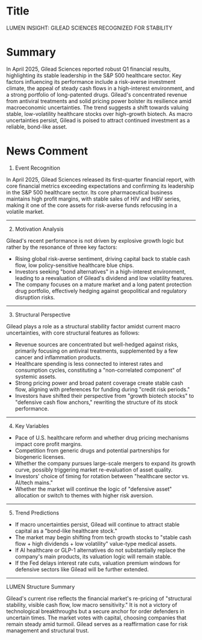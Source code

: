 # Title
LUMEN INSIGHT: GILEAD SCIENCES RECOGNIZED FOR STABILITY

# Summary
In April 2025, Gilead Sciences reported robust Q1 financial results, highlighting its stable leadership in the S&P 500 healthcare sector. Key factors influencing its performance include a risk-averse investment climate, the appeal of steady cash flows in a high-interest environment, and a strong portfolio of long-patented drugs. Gilead's concentrated revenue from antiviral treatments and solid pricing power bolster its resilience amid macroeconomic uncertainties. The trend suggests a shift towards valuing stable, low-volatility healthcare stocks over high-growth biotech. As macro uncertainties persist, Gilead is poised to attract continued investment as a reliable, bond-like asset.

# News Comment
1. Event Recognition

In April 2025, Gilead Sciences released its first-quarter financial report, with core financial metrics exceeding expectations and confirming its leadership in the S&P 500 healthcare sector. Its core pharmaceutical business maintains high profit margins, with stable sales of HIV and HBV series, making it one of the core assets for risk-averse funds refocusing in a volatile market.

---

2. Motivation Analysis

Gilead's recent performance is not driven by explosive growth logic but rather by the resonance of three key factors:
- Rising global risk-averse sentiment, driving capital back to stable cash flow, low policy-sensitive healthcare blue chips.
- Investors seeking "bond alternatives" in a high-interest environment, leading to a reevaluation of Gilead's dividend and low volatility features.
- The company focuses on a mature market and a long patent protection drug portfolio, effectively hedging against geopolitical and regulatory disruption risks.

---

3. Structural Perspective

Gilead plays a role as a structural stability factor amidst current macro uncertainties, with core structural features as follows:
- Revenue sources are concentrated but well-hedged against risks, primarily focusing on antiviral treatments, supplemented by a few cancer and inflammation products.
- Healthcare spending is less connected to interest rates and consumption cycles, constituting a "non-correlated component" of systemic assets.
- Strong pricing power and broad patent coverage create stable cash flow, aligning with preferences for funding during "credit risk periods."
- Investors have shifted their perspective from "growth biotech stocks" to "defensive cash flow anchors," rewriting the structure of its stock performance.

---

4. Key Variables
- Pace of U.S. healthcare reform and whether drug pricing mechanisms impact core profit margins.
- Competition from generic drugs and potential partnerships for biogeneric licenses.
- Whether the company pursues large-scale mergers to expand its growth curve, possibly triggering market re-evaluation of asset quality.
- Investors' choice of timing for rotation between "healthcare sector vs. AI/tech mains."
- Whether the market will continue the logic of "defensive asset" allocation or switch to themes with higher risk aversion.

---

5. Trend Predictions
- If macro uncertainties persist, Gilead will continue to attract stable capital as a "bond-like healthcare stock."
- The market may begin shifting from tech growth stocks to "stable cash flow + high dividends + low volatility" value-type medical assets.
- If AI healthcare or GLP-1 alternatives do not substantially replace the company's main products, its valuation logic will remain stable.
- If the Fed delays interest rate cuts, valuation premium windows for defensive sectors like Gilead will be further extended.

---

LUMEN Structure Summary

Gilead's current rise reflects the financial market's re-pricing of "structural stability, visible cash flow, low macro sensitivity." It is not a victory of technological breakthroughs but a secure anchor for order defenders in uncertain times. The market votes with capital, choosing companies that remain steady amid turmoil. Gilead serves as a reaffirmation case for risk management and structural trust.
